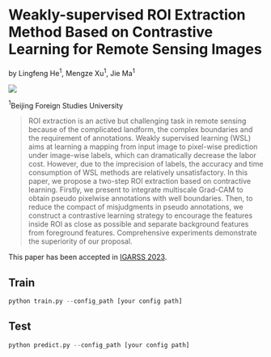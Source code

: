 # Weakly-supervised ROI Extraction Method Based on Contrastive Learning for Remote Sensing Images

by Lingfeng He$^{1}$, Mengze Xu$^{1}$, Jie Ma$^{1}$

[![](https://img.shields.io/badge/arxiv-page-red)](https://arxiv.org/abs/2305.05887)


$^{1}$Beijing Foreign Studies University

>ROI extraction is an active but challenging task in remote sensing because of the complicated landform, the complex boundaries and the requirement of annotations. Weakly supervised learning (WSL) aims at learning a mapping from input image to pixel-wise prediction under image-wise labels, which can dramatically decrease the labor cost. However, due to the imprecision of labels, the accuracy and time consumption of WSL methods are relatively unsatisfactory. In this paper, we propose a two-step ROI extraction based on contractive learning. Firstly, we present to integrate multiscale Grad-CAM to obtain pseudo pixelwise annotations with well boundaries. Then, to reduce the compact of misjudgments in pseudo annotations, we construct a contrastive learning strategy to encourage the features inside ROI as close as possible and separate background features from foreground features. Comprehensive experiments demonstrate the superiority of our proposal.

This paper has been accepted in [IGARSS 2023](https://ieeexplore.ieee.org/document/10283054).

## Train
```python
python train.py --config_path [your config path]
```

## Test
```python
python predict.py --config_path [your config path]
```
